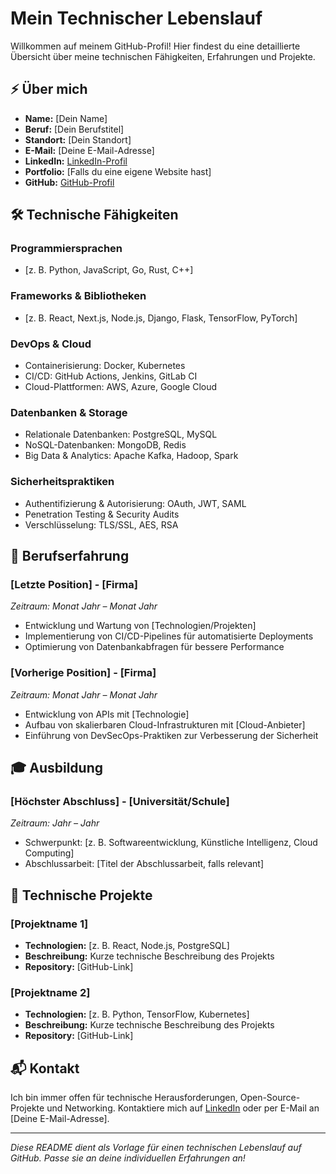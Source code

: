 # Mein Technischer Lebenslauf

Willkommen auf meinem GitHub-Profil! Hier findest du eine detaillierte Übersicht über meine technischen Fähigkeiten, Erfahrungen und Projekte.

## ⚡ Über mich

- **Name:** [Dein Name]
- **Beruf:** [Dein Berufstitel]
- **Standort:** [Dein Standort]
- **E-Mail:** [Deine E-Mail-Adresse]
- **LinkedIn:** [LinkedIn-Profil](https://www.linkedin.com/in/dein-profil)
- **Portfolio:** [Falls du eine eigene Website hast]
- **GitHub:** [GitHub-Profil](https://github.com/dein-profil)

## 🛠 Technische Fähigkeiten

### Programmiersprachen
- [z. B. Python, JavaScript, Go, Rust, C++]

### Frameworks & Bibliotheken
- [z. B. React, Next.js, Node.js, Django, Flask, TensorFlow, PyTorch]

### DevOps & Cloud
- Containerisierung: Docker, Kubernetes
- CI/CD: GitHub Actions, Jenkins, GitLab CI
- Cloud-Plattformen: AWS, Azure, Google Cloud

### Datenbanken & Storage
- Relationale Datenbanken: PostgreSQL, MySQL
- NoSQL-Datenbanken: MongoDB, Redis
- Big Data & Analytics: Apache Kafka, Hadoop, Spark

### Sicherheitspraktiken
- Authentifizierung & Autorisierung: OAuth, JWT, SAML
- Penetration Testing & Security Audits
- Verschlüsselung: TLS/SSL, AES, RSA

## 📂 Berufserfahrung

### [Letzte Position] - [Firma]
*Zeitraum: Monat Jahr – Monat Jahr*
- Entwicklung und Wartung von [Technologien/Projekten]
- Implementierung von CI/CD-Pipelines für automatisierte Deployments
- Optimierung von Datenbankabfragen für bessere Performance

### [Vorherige Position] - [Firma]
*Zeitraum: Monat Jahr – Monat Jahr*
- Entwicklung von APIs mit [Technologie]
- Aufbau von skalierbaren Cloud-Infrastrukturen mit [Cloud-Anbieter]
- Einführung von DevSecOps-Praktiken zur Verbesserung der Sicherheit

## 🎓 Ausbildung

### [Höchster Abschluss] - [Universität/Schule]
*Zeitraum: Jahr – Jahr*
- Schwerpunkt: [z. B. Softwareentwicklung, Künstliche Intelligenz, Cloud Computing]
- Abschlussarbeit: [Titel der Abschlussarbeit, falls relevant]

## 🚀 Technische Projekte

### [Projektname 1]
- **Technologien:** [z. B. React, Node.js, PostgreSQL]
- **Beschreibung:** Kurze technische Beschreibung des Projekts
- **Repository:** [GitHub-Link]

### [Projektname 2]
- **Technologien:** [z. B. Python, TensorFlow, Kubernetes]
- **Beschreibung:** Kurze technische Beschreibung des Projekts
- **Repository:** [GitHub-Link]

## 📬 Kontakt

Ich bin immer offen für technische Herausforderungen, Open-Source-Projekte und Networking. 
Kontaktiere mich auf [LinkedIn](https://www.linkedin.com/in/dein-profil) oder per E-Mail an [Deine E-Mail-Adresse].

---
*Diese README dient als Vorlage für einen technischen Lebenslauf auf GitHub. Passe sie an deine individuellen Erfahrungen an!*

